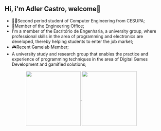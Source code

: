 ## Hi, i'm Adler Castro, welcome👋

- 👨‍🎓Second period student of Computer Engineering from CESUPA;
- 👾Member of the Engineering Office;
- I'm a member of the Escritório de Engenharia, a university group, where professional skills in the area of ​​programming and electronics are developed, thereby      helping students to enter the job market;
- 🎮Recent Gamelab Member;
- A university study and research group that enables the practice and experience of programming techniques in the area of ​​Digital Games Development and gamified     solutions;

<div  align="center" style="margin-bottom:100px">
<a href="https://beacons.ai/AdlerCastro">
<img height= "180em" align="center"  src="https://github-readme-stats.vercel.app/api?username=AdlerCastro&show_icons=true&theme=onedark&include_all_commits=true&count_private=true" />
<img height= "180em" align ="center" src="https://github-readme-stats.vercel.app/api/top-langs/?username=AdlerCastro&layout=compact&langs_count=16&theme=onedark" />
</div>

